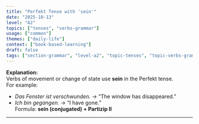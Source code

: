 ```yaml
---
title: "Perfekt Tense with 'sein'"
date: "2025-10-13"
level: "A2"
topics: ["tenses", "verbs-grammar"]
usage: ["common"]
themes: ["daily-life"]
context: ["book-based-learning"]
draft: false
tags: ["section-grammar", "level-a2", "topic-tenses", "topic-verbs-grammar", "usage-common", "theme-daily-life", "context-book-based-learning"]
---
```

**Explanation:**  
Verbs of movement or change of state use **sein** in the Perfekt tense.  
For example:  
- *Das Fenster ist verschwunden.* → “The window has disappeared.”  
- *Ich bin gegangen.* → “I have gone.”  
Formula: **sein (conjugated) + Partizip II**

---
